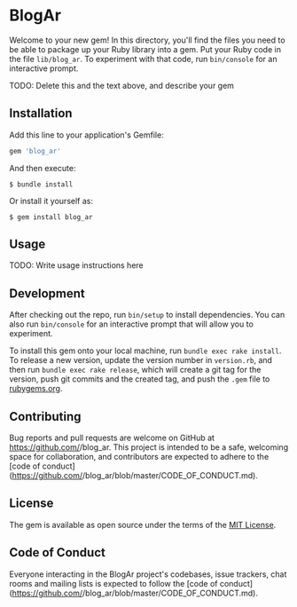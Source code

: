 # BlogAr

Welcome to your new gem! In this directory, you'll find the files you need to be able to package up your Ruby library into a gem. Put your Ruby code in the file `lib/blog_ar`. To experiment with that code, run `bin/console` for an interactive prompt.

TODO: Delete this and the text above, and describe your gem

## Installation

Add this line to your application's Gemfile:

```ruby
gem 'blog_ar'
```

And then execute:

    $ bundle install

Or install it yourself as:

    $ gem install blog_ar

## Usage

TODO: Write usage instructions here

## Development

After checking out the repo, run `bin/setup` to install dependencies. You can also run `bin/console` for an interactive prompt that will allow you to experiment.

To install this gem onto your local machine, run `bundle exec rake install`. To release a new version, update the version number in `version.rb`, and then run `bundle exec rake release`, which will create a git tag for the version, push git commits and the created tag, and push the `.gem` file to [rubygems.org](https://rubygems.org).

## Contributing

Bug reports and pull requests are welcome on GitHub at https://github.com/<github username>/blog_ar. This project is intended to be a safe, welcoming space for collaboration, and contributors are expected to adhere to the [code of conduct](https://github.com/<github username>/blog_ar/blob/master/CODE_OF_CONDUCT.md).

## License

The gem is available as open source under the terms of the [MIT License](https://opensource.org/licenses/MIT).

## Code of Conduct

Everyone interacting in the BlogAr project's codebases, issue trackers, chat rooms and mailing lists is expected to follow the [code of conduct](https://github.com/<github username>/blog_ar/blob/master/CODE_OF_CONDUCT.md).
